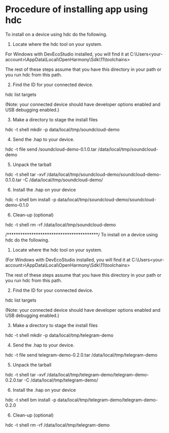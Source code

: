 # Procedure of installing app using hdc

To install on a device using hdc do the following.

1. Locate where the hdc tool on your system.

For Windows with DevEcoStudio installed, you will find it at C:\Users\<your-account>\AppData\Local\OpenHarmony\Sdk\11\toolchains>

The rest of these steps assume that you have this directory in your path or you run hdc from this path.

2. Find the ID for your connected device.

hdc list targets

(Note: your connected device should have developer options enabled and USB debugging enabled.)

3. Make a directory to stage the install files

hdc -t <your device id> shell mkdir -p data/local/tmp/soundcloud-demo

4. Send the .hap to your device.

hdc -t <your device id> file send <path-to>/soundcloud-demo-0.1.0.tar /data/local/tmp/soundcloud-demo

5. Unpack the tarball

hdc -t <your device id> shell tar -xvf /data/local/tmp/soundcloud-demo/soundcloud-demo-0.1.0.tar -C /data/local/tmp/soundcloud-demo/

6. Install the .hap on your device

hdc -t <your device id> shell bm install -p data/local/tmp/soundcloud-demo/soundcloud-demo-0.1.0

6. Clean-up (optional)

hdc -t <your device id> shell rm -rf /data/local/tmp/soundcloud-demo


/*****************************************/
To install on a device using hdc do the following.

1. Locate where the hdc tool on your system.

(For Windows with DevEcoStudio installed, you will find it at C:\Users\<your-account>\AppData\Local\OpenHarmony\Sdk\11\toolchains>

The rest of these steps assume that you have this directory in your path or you run hdc from this path.

2. Find the ID for your connected device.

hdc list targets

(Note: your connected device should have developer options enabled and USB debugging enabled.)

3. Make a directory to stage the install files

hdc -t <your device id> shell mkdir -p data/local/tmp/telegram-demo

4. Send the .hap to your device.

hdc -t <your device id> file send <path-to>telegram-demo-0.2.0.tar /data/local/tmp/telegram-demo

5. Unpack the tarball

hdc -t <your device id> shell tar -xvf /data/local/tmp/telegram-demo/telegram-demo-0.2.0.tar -C /data/local/tmp/telegram-demo/

6. Install the .hap on your device

hdc -t <your device id> shell bm install -p data/local/tmp/telegram-demo/telegram-demo-0.2.0

6. Clean-up (optional)

hdc -t <your device id> shell rm -rf /data/local/tmp/telegram-demo
